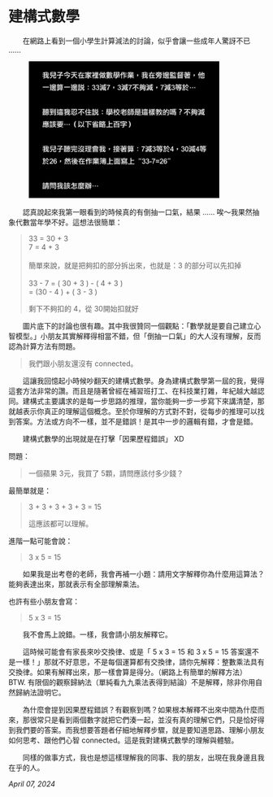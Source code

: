 # 建構式數學

　　在網路上看到一個小學生計算減法的討論，似乎會讓一些成年人驚訝不已 ......

<figure><img src="../../.gitbook/assets/reform_mathematics_minus.JPG" alt="" width="375"><figcaption></figcaption></figure>

　　認真說起來我第一眼看到的時候真的有倒抽一口氣，結果 ...... 唉～我果然抽象代數當年學不好。這想法很簡單：

> 33 = 30 + 3\
> &#x20;7  = 4 + 3\
> \
> 簡單來說，就是把夠扣的部分拆出來，也就是：3 的部分可以先扣掉\
> \
> 33 - 7 = ( 30 + 3 ) - ( 4 + 3 )\
> &#x20;          \=  (30 - 4 ) + ( 3 - 3 )
>
> 剩下不夠扣的 4，從 30開始扣就好

　　圖片底下的討論也很有趣。其中我很贊同一個觀點：「數學就是要自己建立心智模型。」小朋友其實解釋得相當不錯，但「倒抽一口氣」的大人沒有理解，反而認為計算方法有問題。

> 我們跟小朋友還沒有 connected。

　　這讓我回憶起小時候吵翻天的建構式數學。身為建構式數學第一屆的我，覺得這套方法非常的讚。而且是隨著曾經在補習班打工、在科技業打雜，年紀越大越認同。建構式主要講求的是每一步思路的推理，當你能夠一步一步寫下來講清楚，那就越表示你真正的理解這個概念。至於你理解的方式對不對，從每步的推理可以找到答案。方法或方向不一樣，並不是錯誤！是其中一步的邏輯有錯，才會是錯。

　　建構式數學的出現就是在打擊「因果歷程錯誤」 XD

問題：

> 一個蘋果 3元，我買了 5顆，請問應該付多少錢？

最簡單就是：

> 3 + 3 + 3 + 3 + 3 = 15
>
> 這應該都可以理解。

進階一點可能會說：

> 3 x 5 = 15



　　如果我是出考卷的老師，我會再補一小題：請用文字解釋你為什麼用這算法？能夠表達出來，那就表示有全部理解乘法。



也許有些小朋友會寫：

> 5 x 3 = 15

　　我不會馬上說錯。一樣，我會請小朋友解釋它。

　　這時候可能會有家長來吵交換律、或是「 5 x 3 = 15 和 3 x 5 = 15 答案還不是一樣！」那就不好意思，不是每個運算都有交換律，請你先解釋：整數乘法具有交換律。如果有解釋出來，那一樣會算是得分。（網路上有簡單的解釋方法）\
BTW. 有限個的觀察歸納法（單純看九九乘法表得到結論）不是解釋，除非你用自然歸納法證明它。



　　為什麼會提到因果歷程錯誤？有觀察到嗎？如果根本解釋不出來中間為什麼而來，那很常只是看到兩個數字就把它們湊一起，並沒有真的理解它們，只是恰好得到我們要的答案。而我想要答題者仔細地解釋步驟，就是要知道思路、理解小朋友如何思考、跟他們心智 connected。這是我對建構式數學的理解與體驗。

　　同樣的做事方式，我也是想這樣理解我的同事、我的朋友，出現在我身邊且我在乎的人。



_April 07, 2024_
